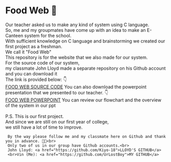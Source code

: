 # Food Web 🍮

Our teacher asked us to make any kind of system using C language.<br>
So, me and my groupmates have come up with an idea to make an E-Canteen system for the school.<br>
With sufficient knowledge on C language and brainstorming we created our first project as a freshman.<br>
We call it "Food Web"<br>
This repository is for the website that we also made for our system. <br>
For the source code of our system, <br>
my classmate John Lloyd made a separate repository on his Github account and you can download it<br>
The link is provided below: 👇 <br>
<a href="https://github.com/Kiyo-18/FoodWeb_E-Canteen_System-V.1.0.0">FOOD WEB SOURCE CODE</a>
You can also download the powerpoint presentation that we presented to our teacher. 👇<br>
<a href="https://www.mediafire.com/file/855xbm9sqgdr5j3/FOOD+WEB.pptx/file">FOOD WEB POWERPOINT</a>
You can review our flowchart and the overview of the system in our ppt <br>
<br>
P.S. This is our first project.<br>
     And since we are still on our first year of college, <br>
     we still have a lot of time to improve.
     
     By the way please follow me and my classmate here on Github and thank you in advance. 🙇🏻<br>
     Only two of us in our group have Github accounts.<br>
     John Lloyd: <a href="https://github.com/Kiyo-18">LLOYD'S GITHUB</a> 
     <br>Vin (Me): <a href="https://github.com/UrLostBoy">MY GITHUB</a>
     
